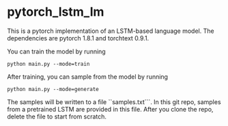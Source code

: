 # pytorch_lstm_lm

This is a pytorch implementation of an LSTM-based language model. The dependencies are pytorch 1.8.1 and torchtext 0.9.1.

You can train the model by running
```
python main.py --mode=train
```

After training, you can sample from the model by running 
```
python main.py --mode=generate
```

The samples will be written to a file ``samples.txt```. In this git repo, samples from a pretrained LSTM are provided in this file.
After you clone the repo, delete the file to start from scratch. 

